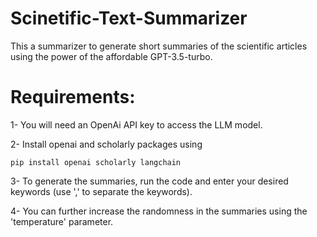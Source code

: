 # Scinetific-Text-Summarizer

This a summarizer to generate short summaries of the scientific articles using the power of the affordable GPT-3.5-turbo.

# Requirements:

1- You will need an OpenAi API key to access the LLM model.

2- Install openai and scholarly packages using 

    pip install openai scholarly langchain


3- To generate the summaries, run the code and enter your desired keywords (use ',' to separate the keywords). 

4- You can further increase the randomness in the summaries using the 'temperature' parameter.
